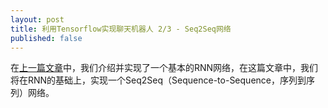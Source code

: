 ```yaml
---
layout: post
title: 利用Tensorflow实现聊天机器人 2/3 - Seq2Seq网络
published: false
---
```


在[上一篇文章](xxx)中，我们介绍并实现了一个基本的RNN网络，在这篇文章中，我们将在RNN的基础上，实现一个Seq2Seq（Sequence-to-Sequence，序列到序列）网络。

